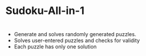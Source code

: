 Sudoku-All-in-1
===============
# 
 -  Generate and solves randomly generated puzzles. 
 - Solves user-entered puzzles and checks for validity
 - Each puzzle has only one solution
